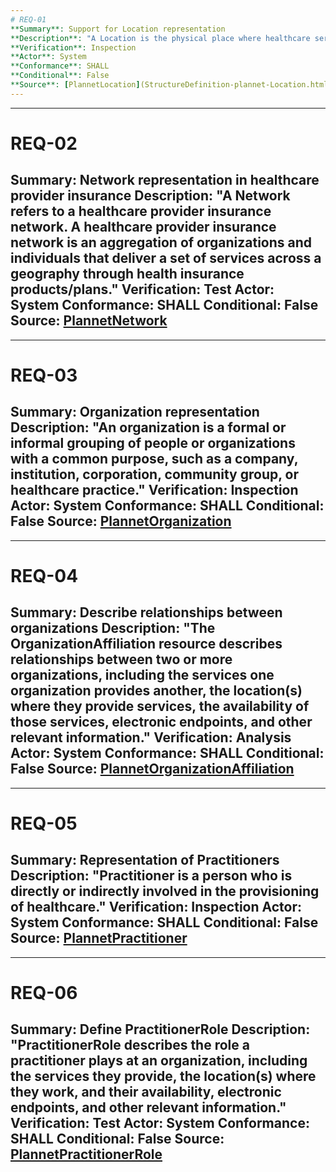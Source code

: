 ```yaml
---
# REQ-01
**Summary**: Support for Location representation
**Description**: "A Location is the physical place where healthcare services are provided, practitioners are employed, organizations are based, etc. Locations can range in scope from a room in a building to a geographic region/area."
**Verification**: Inspection
**Actor**: System
**Conformance**: SHALL
**Conditional**: False
**Source**: [PlannetLocation](StructureDefinition-plannet-Location.html)
---
```


---
# REQ-02
**Summary**: Network representation in healthcare provider insurance
**Description**: "A Network refers to a healthcare provider insurance network. A healthcare provider insurance network is an aggregation of organizations and individuals that deliver a set of services across a geography through health insurance products/plans."
**Verification**: Test
**Actor**: System
**Conformance**: SHALL
**Conditional**: False
**Source**: [PlannetNetwork](StructureDefinition-plannet-Network.html)
---

---
# REQ-03
**Summary**: Organization representation
**Description**: "An organization is a formal or informal grouping of people or organizations with a common purpose, such as a company, institution, corporation, community group, or healthcare practice."
**Verification**: Inspection
**Actor**: System
**Conformance**: SHALL
**Conditional**: False
**Source**: [PlannetOrganization](StructureDefinition-plannet-Organization.html)
---

---
# REQ-04
**Summary**: Describe relationships between organizations
**Description**: "The OrganizationAffiliation resource describes relationships between two or more organizations, including the services one organization provides another, the location(s) where they provide services, the availability of those services, electronic endpoints, and other relevant information."
**Verification**: Analysis
**Actor**: System
**Conformance**: SHALL
**Conditional**: False
**Source**: [PlannetOrganizationAffiliation](StructureDefinition-plannet-OrganizationAffiliation.html)
---

---
# REQ-05
**Summary**: Representation of Practitioners
**Description**: "Practitioner is a person who is directly or indirectly involved in the provisioning of healthcare."
**Verification**: Inspection
**Actor**: System
**Conformance**: SHALL
**Conditional**: False
**Source**: [PlannetPractitioner](StructureDefinition-plannet-Practitioner.html)
---

---
# REQ-06
**Summary**: Define PractitionerRole
**Description**: "PractitionerRole describes the role a practitioner plays at an organization, including the services they provide, the location(s) where they work, and their availability, electronic endpoints, and other relevant information."
**Verification**: Test
**Actor**: System
**Conformance**: SHALL
**Conditional**: False
**Source**: [PlannetPractitionerRole](StructureDefinition-plannet-PractitionerRole.html)
---